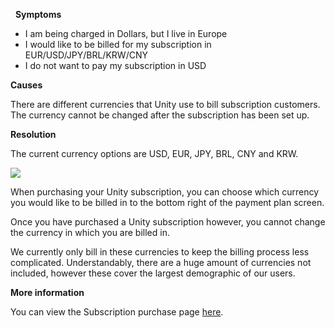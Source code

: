 
        

  **Symptoms** 

*   I am being charged in Dollars, but I live in Europe
*   I would like to be billed for my subscription in EUR/USD/JPY/BRL/KRW/CNY
*   I do not want to pay my subscription in USD

**Causes** 

There are different currencies that Unity use to bill subscription customers. The currency cannot be changed after the subscription has been set up.

**Resolution** 

The current currency options are USD, EUR, JPY, BRL, CNY and KRW.  

![](/hc/en-us/article_attachments/205028123/Screen_Shot_2016-06-28_at_12.05.46.png)

When purchasing your Unity subscription, you can choose which currency you would like to be billed in to the bottom right of the payment plan screen.   

Once you have purchased a Unity subscription however, you cannot change the currency in which you are billed in.

We currently only bill in these currencies to keep the billing process less complicated. Understandably, there are a huge amount of currencies not included, however these cover the largest demographic of our users.

**More information** 

You can view the Subscription purchase page [here](https://store.unity.com/).

      